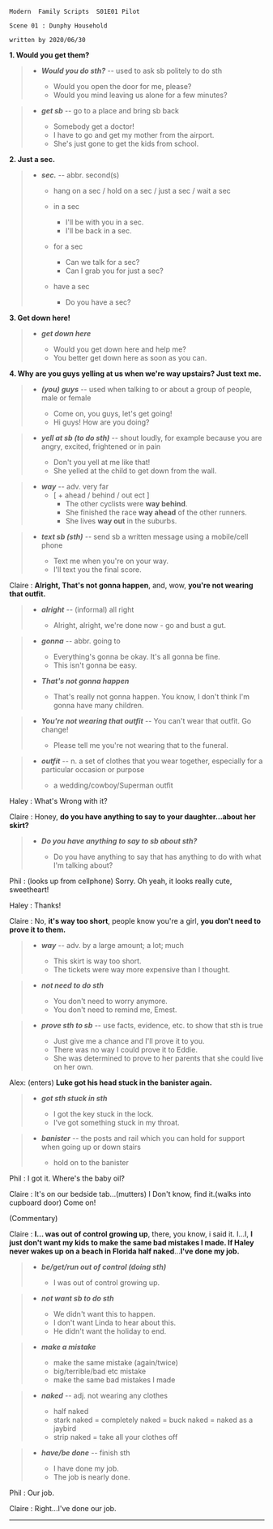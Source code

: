 ```
Modern  Family Scripts  S01E01 Pilot 

Scene 01 : Dunphy Household

written by 2020/06/30   
```


**1. Would you get them?** 

> * ***Would you do sth?*** -- used to ask sb politely to do sth  
>
>    * Would you open the door for me, please?
>    * Would you mind leaving us alone for a few minutes?

> * ***get sb*** -- go to a place and bring sb back
>
>    * Somebody get a doctor!
>    * I have to go and get my mother from the airport.
>    * She's just gone to get the kids from school.

**2. Just a sec.**

> * ***sec.*** -- abbr. second(s)
>
>    * hang on a sec / hold on a sec / just a sec / wait a sec
>
>    * in a sec
>       * I'll be with you in a sec.
>       * I'll be back in a sec.
>
>    * for a sec
>       * Can we talk for a sec?
>       * Can I grab you for just a sec?
>
>    * have a sec
>       * Do you have a sec?


**3. Get down here!**

> * ***get down here***
>
>    * Would you get down here and help me?
>    * You better get down here as soon as you can.

**4. Why are you guys yelling at us when we're way upstairs? Just text me.**

> * ***(you) guys*** -- used when talking to or about a group of people, male or female
>
>    * Come on, you guys, let's get going!
>    * Hi guys! How are you doing?

> * ***yell at sb (to do sth)*** -- shout loudly, for example because you are angry, excited, frightened or in pain
>
>    * Don't you yell at me like that!
>    * She yelled at the child to get down from the wall.

> * ***way*** -- adv. very far
>    * [ + ahead / behind / out ect ]
>       * The other cyclists were **way behind**.
>       * She finished the race **way ahead** of the other runners.
>       * She lives **way out** in the suburbs.

> * ***text sb (sth)*** -- send sb a written message using a mobile/cell phone
> 
>    * Text me when you're on your way.
>    * I'll text you the final score.

Claire : **Alright, That's not gonna happen**, and, wow, **you're not wearing that outfit.**

> * ***alright*** -- (informal) all right
>
>    * Alright, alright, we're done now - go and bust a gut.

> * ***gonna*** -- abbr. going to
>
>    * Everything's gonna be okay. It's all gonna be fine.
>    * This isn't gonna be easy.
>
> * ***That's not gonna happen***
>
>    * That's really not gonna happen. You know, I don't think I'm gonna have many children.

> * ***You're not wearing that outfit*** -- You can't wear that outfit. Go change!
>    
>    * Please tell me you're not wearing that to the funeral.

> * ***outfit*** -- n. a set of clothes that you wear together, especially for a particular occasion or purpose
>
>    * a wedding/cowboy/Superman outfit

Haley : What's Wrong with it?

Claire : Honey, **do you have anything to say to your daughter...about her skirt?**

> * ***Do you have anything to say to sb about sth?***
>
>    * Do you have anything to say that has anything to do with what I'm talking about?

Phil : (looks up from cellphone) Sorry. Oh yeah, it looks really cute, sweetheart!

Haley : Thanks!

Claire : No, **it's way too short**, people know you're a girl, **you don't need to prove it to them.**

> * ***way*** -- adv. by a large amount; a lot; much
>
>    * This skirt is way too short.
>    * The tickets were way more expensive than I thought.

> * ***not need to do sth***
> 
>    * You don't need to worry anymore.
>    * You don't need to remind me, Emest.

> * ***prove sth to sb*** -- use facts, evidence, etc. to show that sth is true
>
>    * Just give me a chance and I'll prove it to you.
>    * There was no way I could prove it to Eddie.
>    * She was determined to prove to her parents that she could live on her own.

Alex: (enters) **Luke got his head stuck in the banister again.**

> * ***got sth stuck in sth***
>    
>    * I got the key stuck in the lock.
>    * I've got something stuck in my throat.

> * ***banister*** -- the posts and rail which you can hold for support when going up or down stairs
>
>    * hold on to the banister

Phil : I got it. Where's the baby oil?

Claire : It's on our bedside tab...(mutters) I Don't know, find it.(walks into cupboard door) Come on!

(Commentary)

Claire : **I... was out of control growing up**, there, you know, i said it. I...I, **I just don't want my kids to make the same bad mistakes I made. If Haley never wakes up on a beach in Florida half naked**...**I've done my job.**

> * ***be/get/run out of control (doing sth)***
>
>    * I was out of control growing up.

> * ***not want sb to do sth***
>
>    * We didn't want this to happen.
>    * I don't want Linda to hear about this.
>    * He didn't want the holiday to end.

> * ***make a mistake***
>
>    * make the same mistake (again/twice)
>    * big/terrible/bad etc mistake
>    * make the same bad mistakes I made

> * ***naked*** -- adj. not wearing any clothes
> 
>    * half naked 
>    * stark naked = completely naked = buck naked = naked as a jaybird
>    * strip naked = take all your clothes off

> * ***have/be done*** -- finish sth
>
>    * I have done my job.
>    * The job is nearly done.

Phil : Our job.

Claire : Right...I've done our job.

--------------
